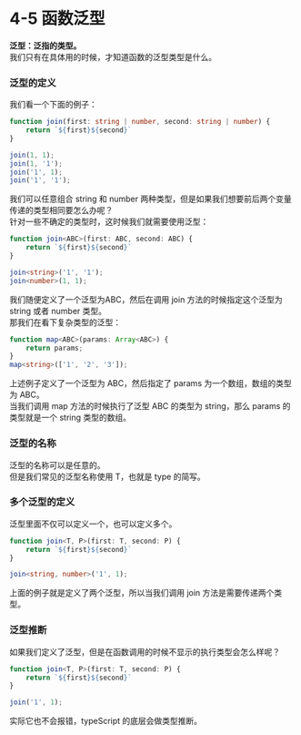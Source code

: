 # 4-5 函数泛型

**泛型：泛指的类型。**    
我们只有在具体用的时候，才知道函数的泛型类型是什么。

### 泛型的定义   
我们看一个下面的例子：
```typescript
function join(first: string | number, second: string | number) {
    return `${first}${second}`
}

join(1, 1);
join(1, '1');
join('1', 1);
join('1', '1');
```
我们可以任意组合 string 和 number 两种类型，但是如果我们想要前后两个变量传递的类型相同要怎么办呢？    
针对一些不确定的类型时，这时候我们就需要使用泛型：
```typescript
function join<ABC>(first: ABC, second: ABC) {
    return `${first}${second}`
}

join<string>('1', '1');
join<number>(1, 1);
```
我们随便定义了一个泛型为ABC，然后在调用 join 方法的时候指定这个泛型为 string 或者 number 类型。     
那我们在看下复杂类型的泛型：
```typescript
function map<ABC>(params: Array<ABC>) {
    return params;
}
map<string>(['1', '2', '3']);
```
上述例子定义了一个泛型为 ABC，然后指定了 params 为一个数组，数组的类型为 ABC。     
当我们调用 map 方法的时候执行了泛型 ABC 的类型为 string，那么 params 的类型就是一个 string 类型的数组。   

### 泛型的名称
泛型的名称可以是任意的。   
但是我们常见的泛型名称使用 T，也就是 type 的简写。

### 多个泛型的定义
泛型里面不仅可以定义一个，也可以定义多个。
```typescript
function join<T, P>(first: T, second: P) {
    return `${first}${second}`
}

join<string, number>('1', 1);
```
上面的例子就是定义了两个泛型，所以当我们调用 join 方法是需要传递两个类型。

### 泛型推断
如果我们定义了泛型，但是在函数调用的时候不显示的执行类型会怎么样呢？
```typescript
function join<T, P>(first: T, second: P) {
    return `${first}${second}`
}

join('1', 1);
```
实际它也不会报错，typeScript 的底层会做类型推断。